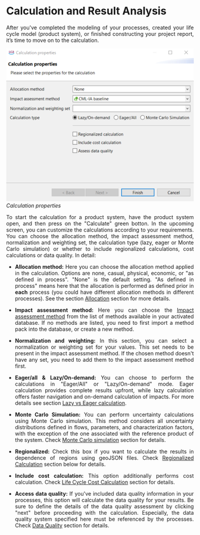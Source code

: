 # Calculation and Result Analysis

<div style='text-align: justify;'>

After you've completed the modeling of your processes, created your life cycle model (product system), or finished constructing your project report, it’s time to move on to the calculation. 

![](../media/calculation_properties.png)  
_Calculation properties_

To start the calculation for a product system, have the product system open, and then press on the "Calculate" green botton. In the upcoming screen, you can customize the calculations according to your requirements. You can choose the allocation method, the impact assessment method, normalization and weighting set, the calculation type (lazy, eager or Monte Carlo simulation) or whether to include regionalized calculations, cost calculations or data quality. In detail:

- **Allocation method:** Here you can choose the allocation method applied in the calculation. Options are none, casual, physical, economic, or "as defined in process". "None" is the default setting. "As defined in process" means here that the allocation is performed as defined prior in **each** process (you could have different allocation methods in different processes). See the section [Allocation](../allocation.md) section for more details. 

- **Impact assessment method:** Here you can choose the [Impact assessment method](../lcia_methods/impact_methods_tab_contents.md) from the list of methods available in your activated database. If no methods are listed, you need to first import a method pack into the database, or create a new method.

 - **Normalization and weighting:** In this section, you can select a normalization or weighting set for your values. This set needs to be present in the impact assessment method. If the chosen method doesn't have any set, you  need to add them to the impact assessment method first.

- **Eager/all & Lazy/On-demand:** You can choose to perform the calculations in "Eager/All" or "Lazy/On-demand" mode. Eager calculation provides complete results upfront, while lazy calculation offers faster navigation and on-demand calculation of impacts. For more details see section [Lazy vs Eager calculation](../res_analysis/lazy_eager.md).

- **Monte Carlo Simulation:** You can perform uncertainty calculations using Monte Carlo simulation. This method considers all uncertainty distributions defined in flows, parameters, and characterization factors, with the exception of the one associated with the reference product of the system. Check [Monte Carlo simulation](../advanced_top/monte_carlo.md) section for details.

- **Regionalized:** Check this box if you want to calculate the results in dependence of regions using geoJSON files. Check [Regionalized Calculation](../advanced_top/regionalized.md) section below for details.

- **Include cost calculation:** This option additionally performs cost calculation. Check [Life Cycle Cost Calculation](../advanced_top/lcc.md) section for details.

- **Access data quality:** If you've included data quality information in your processes, this option will calculate the data quality for your results. Be sure to define the details of the data quality assessment by clicking "next" before proceeding with the calculation. Especially, the data quality system specified here must be referenced by the processes. Check [Data Quality](../advanced_top/data_quality.md) section for details. 

</div>

